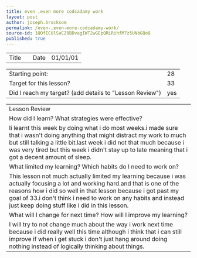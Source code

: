 ```yaml
---
title: even ,even more codcadamy work
layout: post
author: joseph.brocksom
permalink: /even-,even-more-codcadamy-work/
source-id: 1QOfECUlSaCZ0BDvagIWT2wGEpQRLRihfM7z5UNbGQo8
published: true
---
```

<table>
  <tr>
    <td>Title</td>
    <td></td>
    <td>Date</td>
    <td>01/01/01</td>
  </tr>
</table>


<table>
  <tr>
    <td>Starting point:</td>
    <td>28</td>
  </tr>
  <tr>
    <td>Target for this lesson?</td>
    <td>33</td>
  </tr>
  <tr>
    <td>Did I reach my target? 
(add details to "Lesson Review")</td>
    <td> yes</td>
  </tr>
</table>


<table>
  <tr>
    <td>Lesson Review</td>
  </tr>
  <tr>
    <td>How did I learn? What strategies were effective? </td>
  </tr>
  <tr>
    <td>Ii learnt this week by doing what i do most weeks.i made sure that i wasn't doing anything that might distract my work to much but still talking a little bit.last week i did not that much because i was very tired but this week i didn't stay up to late meaning that i got a decent amount of sleep.</td>
  </tr>
  <tr>
    <td>What limited my learning? Which habits do I need to work on? </td>
  </tr>
  <tr>
    <td>This lesson not much actually limited my learning because i was actually focusing a lot and working hard.and that is one of the reasons how i did so well in that lesson because i got  past my goal of 33.i don't think i need to work on any habits and instead just keep doing stuff like i did in this lesson.</td>
  </tr>
  <tr>
    <td>What will I change for next time? How will I improve my learning?</td>
  </tr>
  <tr>
    <td>I will try to not change much about the way i work next time because i did really well this time although i think that i can still improve if when i get stuck i don't just hang around doing nothing instead of logically thinking about things.</td>
  </tr>
</table>


